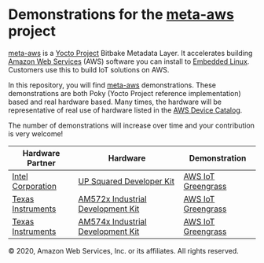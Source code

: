 # Demonstrations for the **[meta-aws](https://github.com/aws/meta-aws)** project

[meta-aws](https://github.com/aws/meta-aws) is a [Yocto Project](https://www.yoctoproject.org/) Bitbake Metadata Layer. It accelerates building [Amazon Web Services](https://aws.amazon.com) (AWS) software you can install to [Embedded Linux](https://elinux.org/Main_Page). Customers use this to build IoT solutions on AWS.

In this repository, you will find [meta-aws](https://github.com/aws/meta-aws) demonstrations.  These demonstrations are both Poky (Yocto Project reference implementation) based and real hardware based.  Many times, the hardware will be representative of real use of hardware listed in the [AWS Device Catalog](https://devices.amazonaws.com).

The number of demonstrations will increase over time and your contribution is very welcome!


| Hardware Partner | Hardware | Demonstration |
|---|---|---|
|[Intel Corporation](https://www.intel.com/)|[UP Squared Developer Kit](https://up-board.org/upsquared/development-kits/)|[AWS IoT Greengrass](up_squared/greengrass/README.md)|
|[Texas Instruments](https://www.ti.com/)|[AM572x Industrial Development Kit](http://www.ti.com/tool/TMDSIDK572)|[AWS IoT Greengrass](am572x_idk/aws_iot_greengrass/README.md)|
|[Texas Instruments](https://www.ti.com/)|[AM574x Industrial Development Kit](http://www.ti.com/tool/TMDSIDK574)|[AWS IoT Greengrass](am574x_idk/aws_iot_greengrass/README.md)|

© 2020, Amazon Web Services, Inc. or its affiliates. All rights reserved.
